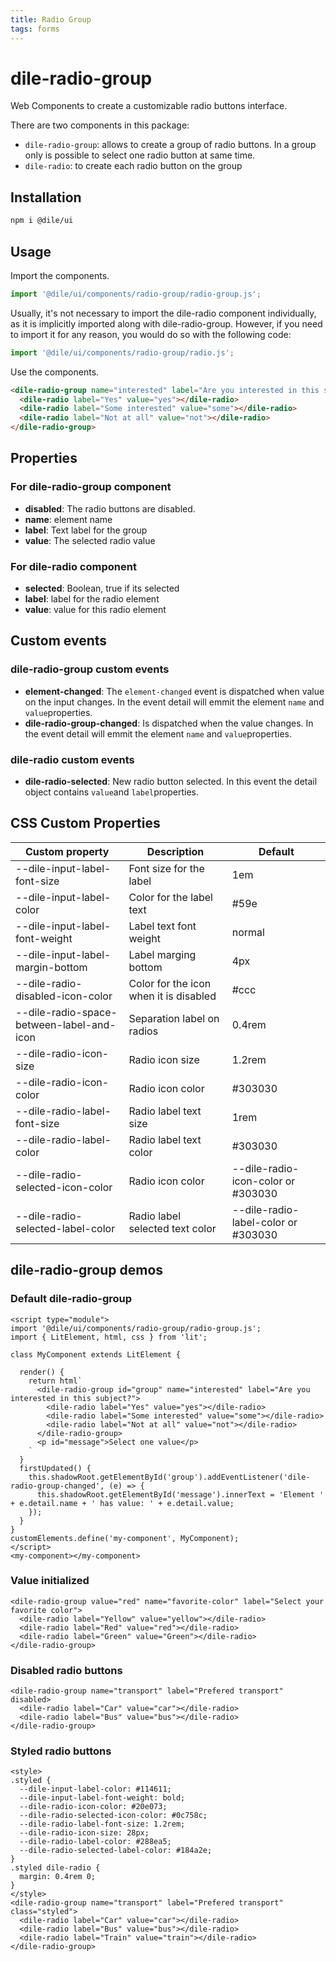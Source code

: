 ```yaml
---
title: Radio Group
tags: forms
---
```


# dile-radio-group

Web Components to create a customizable radio buttons interface. 

There are two components in this package:

- ```dile-radio-group```: allows to create a group of radio buttons. In a group only is possible to select one radio button at same time.
- ```dile-radio```: to create each radio button on the group

## Installation

```bash
npm i @dile/ui
```

## Usage

Import the components.

```javascript
import '@dile/ui/components/radio-group/radio-group.js';
```

Usually, it's not necessary to import the dile-radio component individually, as it is implicitly imported along with dile-radio-group. However, if you need to import it for any reason, you would do so with the following code:

```javascript
import '@dile/ui/components/radio-group/radio.js';
```

Use the components.

```html
<dile-radio-group name="interested" label="Are you interested in this subject?">
  <dile-radio label="Yes" value="yes"></dile-radio>
  <dile-radio label="Some interested" value="some"></dile-radio>
  <dile-radio label="Not at all" value="not"></dile-radio>
</dile-radio-group>
```

## Properties

### For dile-radio-group component

- **disabled**: The radio buttons are disabled.
- **name**: element name
- **label**: Text label for the group
- **value**: The selected radio value

### For dile-radio component

- **selected**: Boolean, true if its selected
- **label**: label for the radio element
- **value**: value for this radio element

## Custom events

### dile-radio-group custom events 

- **element-changed**: The ```element-changed``` event is dispatched when value on the input changes. In the event detail will emmit the element ```name``` and ```value```properties.
- **dile-radio-group-changed**: Is dispatched when the value changes. In the event detail will emmit the element ```name``` and ```value```properties.

### dile-radio custom events 

- **dile-radio-selected**: New radio button selected. In this event the detail object contains ```value```and  ```label```properties.

## CSS Custom Properties

Custom property | Description | Default
----------------|-------------|---------
--dile-input-label-font-size | Font size for the label | 1em
--dile-input-label-color | Color for the label text | #59e
--dile-input-label-font-weight | Label text font weight | normal
--dile-input-label-margin-bottom | Label marging bottom | 4px
--dile-radio-disabled-icon-color | Color for the icon when it is disabled | #ccc
--dile-radio-space-between-label-and-icon | Separation label on radios | 0.4rem
--dile-radio-icon-size | Radio icon size | 1.2rem
--dile-radio-icon-color | Radio icon color | #303030
--dile-radio-label-font-size | Radio label text size | 1rem
--dile-radio-label-color | Radio label text color | #303030
--dile-radio-selected-icon-color | Radio icon color | --dile-radio-icon-color or #303030
--dile-radio-selected-label-color | Radio label selected text color | --dile-radio-label-color or #303030

## dile-radio-group demos

### Default dile-radio-group

```html:preview
<script type="module">
import '@dile/ui/components/radio-group/radio-group.js';
import { LitElement, html, css } from 'lit';

class MyComponent extends LitElement {

  render() {
    return html`
      <dile-radio-group id="group" name="interested" label="Are you interested in this subject?">
        <dile-radio label="Yes" value="yes"></dile-radio>
        <dile-radio label="Some interested" value="some"></dile-radio>
        <dile-radio label="Not at all" value="not"></dile-radio>
      </dile-radio-group>
      <p id="message">Select one value</p>
    `
  }
  firstUpdated() {
    this.shadowRoot.getElementById('group').addEventListener('dile-radio-group-changed', (e) => {
      this.shadowRoot.getElementById('message').innerText = 'Element ' + e.detail.name + ' has value: ' + e.detail.value;
    });
  }
}
customElements.define('my-component', MyComponent);
</script>
<my-component></my-component>
```

### Value initialized

```html:preview
<dile-radio-group value="red" name="favorite-color" label="Select your favorite color">
  <dile-radio label="Yellow" value="yellow"></dile-radio>
  <dile-radio label="Red" value="red"></dile-radio>
  <dile-radio label="Green" value="Green"></dile-radio>
</dile-radio-group>
```

### Disabled radio buttons

```html:preview
<dile-radio-group name="transport" label="Prefered transport" disabled>
  <dile-radio label="Car" value="car"></dile-radio>
  <dile-radio label="Bus" value="bus"></dile-radio>
</dile-radio-group>
```

### Styled radio buttons

```html:preview
<style>
.styled {
  --dile-input-label-color: #114611;
  --dile-input-label-font-weight: bold;
  --dile-radio-icon-color: #20e073; 
  --dile-radio-selected-icon-color: #0c758c; 
  --dile-radio-label-font-size: 1.2rem;
  --dile-radio-icon-size: 28px;
  --dile-radio-label-color: #288ea5;
  --dile-radio-selected-label-color: #184a2e;
}
.styled dile-radio {
  margin: 0.4rem 0;
}
</style>
<dile-radio-group name="transport" label="Prefered transport" class="styled">
  <dile-radio label="Car" value="car"></dile-radio>
  <dile-radio label="Bus" value="bus"></dile-radio>
  <dile-radio label="Train" value="train"></dile-radio>
</dile-radio-group>
```
